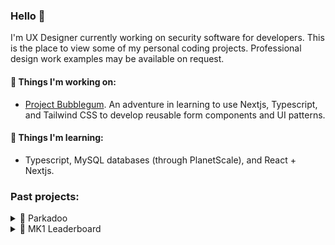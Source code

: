 ### Hello 👋

I'm UX Designer currently working on security software for developers. This is the place to view some of my personal coding projects. Professional design work examples may be available on request.

#### 🔧 Things I'm working on:

- [Project Bubblegum](https://github.com/tayv/Project-Bubblegum). An adventure in learning to use Nextjs, Typescript, and Tailwind CSS to develop reusable form components and UI patterns.


#### 🌱 Things I'm learning:

- Typescript, MySQL databases (through PlanetScale), and React + Nextjs.

### Past projects:

<details>
  <summary>🚗 Parkadoo </summary>
  <br>
  
  > _Private repository. See it in action at [parkadoo.com](https://parkadoo.com) or [parkadoo.netlify.app](parkadoo.netlify.app/)_


## What is parkadoo?
This was an experimental project to help people understand Edmonton parking laws better and create a letter that can help with the appeal process. There are three letter types plus the ability to proactively avoid parking tickets:

1. Public parking ticket appeal
2. Private parking lot appeal
3. Neighbour complaint/warning
4. Quickly check list of city bylaws to see if you're likely to get a ticket

## Philosophy

### Design
- Many form-based wizards are inflexible and frustrating to use, particularly on mobile devices. This project sought to explore a more fluid user experience by mimicking native messaging apps. 
- Key experimental design pattern: 
  + Allowing the step-by-step wizard to update active section via buttons but also on scroll. See example section below for video.
  + For context this project began in 2019 when scroll based interaction patterns were more unusual, especially for forms. Nowadays it's fairly common to see form/survey products utilizing some variation of scroll-based interactions.

### Code
- Goal was to reduce external dependencies as much as possible. Uses vanilla JS, CSS, HTML
- Use es6 modules instead of Node.js require
- Privacy and offline first. User data is not collected and user answers are saved to user's device and clears after their browsing session ends

## UI examples

### Light and dark mode 
<img src="https://user-images.githubusercontent.com/48400779/139737501-d5032be4-02a0-415a-9a5a-770632559fc4.PNG" width="250"> <img src="https://user-images.githubusercontent.com/48400779/139737519-eb9f4108-f2e5-4116-a316-af44f4c28127.PNG" width="250"> <img src="https://user-images.githubusercontent.com/48400779/139737508-933df7ff-3327-41fb-8301-008abd763c5a.PNG" width="250"> <img src="https://user-images.githubusercontent.com/48400779/139737515-ccf8a153-72a3-4eb9-9073-9d271f285253.PNG" width="250">


### Checking bylaws

- Make it easier to check bylaws by using providing a list, summarizing in plain language, and linking to official bylaw.

<img src="https://user-images.githubusercontent.com/48400779/139737561-b5f570e9-f53c-468a-aeac-cca2b233e59d.PNG" width="250"> <img src="https://user-images.githubusercontent.com/48400779/139736957-fdc9a339-0a80-4f8b-9d1e-a176bf558bc7.PNG" width="250">


### Creating an appeal letter

https://user-images.githubusercontent.com/48400779/139738865-407aece7-31fe-4b14-b829-dc2eee35aff1.mov 

https://user-images.githubusercontent.com/48400779/139738868-ba373c40-262f-49b2-9f2a-c87e194875de.mov


### Appeal letter (city)

- Appeal letter page gives links to next steps, common letter actions, and a letter preview

https://user-images.githubusercontent.com/48400779/139736044-146ffdba-6d1a-46a8-a081-5d81d243a57e.mov


### Scrolling

- Goal was to mimic the fluidity of a native messaging by having current step update as user scrolls up/down

https://user-images.githubusercontent.com/48400779/139736229-f5e7fa38-093d-45a0-8f6f-cc918f96b216.mov



## How to set up

1. Request access to private repository
2. Clone git repository 
3. Navigate to project folder and run ```npm run install``` to install dependencies 
4. Open terminal and run ```npm run start``` to start a local server 
5. View on localhost address shown in terminal


## Other notes

- 3D UFO graphic designed by me using [Spline](https://spline.design/)

<br>

</details>

<details>
  <summary>🏁 MK1 Leaderboard</summary>
  <br>  

  > _View the [public repo](https://github.com/tayv/mk1) or see it in action at [https://mk1racing.netlify.app/](https://mk1racing.netlify.app/)_

## What is MK1?
MK1 is a Mario Kart race league started during the Covid-19 pandemic. This project was a way for me to learn React by creating a visual leaderboard that could be used by the league to better track race results. 


## Philosophy

### Design

- Design is not polished. This was primarily a coding project with minimal time spent refining visual design or interaction patterns.
- Goal: Follow standard race league leaderboards while also allowing users the ability to quickly see rankings by season as well as all-time results.
- Logo designed by Steve A.
- If I ever have time the Avatars will be updated to pixel art.

### Code

- Uses React for the UI and Google Sheets API to host/update data. 
- There's a known async rendering issue with season results on initial page load. Can be fixed by triggering a re-render using the season dropdown. 


https://user-images.githubusercontent.com/48400779/139181521-399eb58a-7588-40f9-925b-09eac07bd064.mov

<br>
</details>
